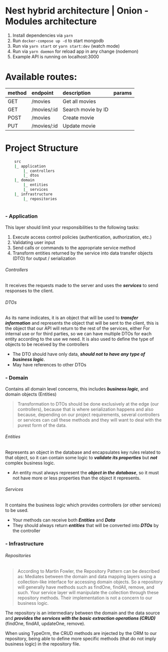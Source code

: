 # Nest hybrid architecture | Onion - Modules architecture

1. Install dependencies via `yarn`
2. Run `docker-compose up -d` to start mongodb
3. Run via `yarn start` or `yarn start:dev` (watch mode)
4. Run via `yarn daemon` for reload app in any change (nodemon)
5. Example API is running on localhost:3000

# Available routes:

|method|endpoint|description|params|
|:-----|:-----|:-----|:-----|
|GET|/movies|Get all movies| |
|GET|/movies/:id|Search movie by ID| |
|POST|/movies|Create movie| |
|PUT|/movies/:id|Update movie| |


# Project Structure
```sh
    src
    |_ application
        |_ controllers
        |_ dtos
    |_ domain
        |_ entities
        |_ services
    |_ infrastructure
        |_ repositories
        
```
### - Application

This layer should limit your responsibilities to the following tasks:  

1. Execute access control policies (authentication, authorization, etc.)
2. Validating user input
3. Send calls or commands to the appropriate service method
4. Transform entities returned by the service into data transfer objects (DTO) for output / serialization

###### Controllers

It receives the requests made to the server and uses the ***services*** to send responses to the client.


###### DTOs

As its name indicates, it is an object that will be used to ***transfer information*** and represents the object that will be sent to the client, this is the object that our API will return to the rest of the services, either For internal use or for third parties, so we can have multiple DTOs for each entity according to the use we need.
It is also used to define the type of objects to be received by the controllers

- The DTO should have only data, ***should not to have any type of business logic***.
- May have references to other DTOs

### - Domain

Contains all domain level concerns, this includes ***business logic***, and domain objects (Entities)
>Transformation to DTOs should be done exclusively at the edge (our controllers), because that is where serialization happens and also because, depending on our project requirements, several controllers or services can call these methods and they will want to deal with the purest form of the data.

###### Entities

Represents an object in the database and encapsulates key rules related to that object, so it can contain some logic to ***validate its properties*** but ***not*** complex business logic.

- An entity must always represent the ***object in the database***, so it must not have more or less properties than the object it represents.

###### Services

It contains the business logic which provides controllers (or other services) to be used.

- Your methods can receive both ***Entities*** and ***Data***
- They should always return ***entities*** that will be converted into ***DTOs*** by the controller

### - Infrastructure

###### Repositories

>According to Martin Fowler, the Repository Pattern can be described as:
Mediates between the domain and data mapping layers using a collection-like interface for accessing domain objects.
So a repository will generally have methods such as findOne, findAll, remove, and such. Your service layer will manipulate the collection through these repository methods. Their implementation is not a concern to our business logic.

The repository is an intermediary between the domain and the data source and ***provides the services with the basic extraction operations (CRUD)*** (findOne, findAll, updateOne, remove).

When using TypeOrm, the CRUD methods are injected by the ORM to our repository, being able to define more specific methods (that do not imply business logic) in the repository file.
